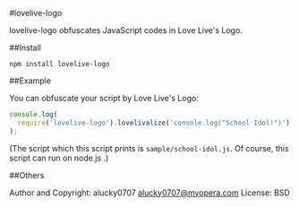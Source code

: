 #lovelive-logo

lovelive-logo obfuscates JavaScript codes in Love Live's Logo.

##Install

```
npm install lovelive-logo
```

##Example

You can obfuscate your script by Love Live's Logo:

```js
console.log(
  require('lovelive-logo').lovelivalize('console.log("School Idol!")')
);
```

(The script which this script prints is `sample/school-idol.js`. Of course, this script can run on node.js .)

##Others

Author and Copyright: alucky0707 <alucky0707@myopera.com>
License: BSD

